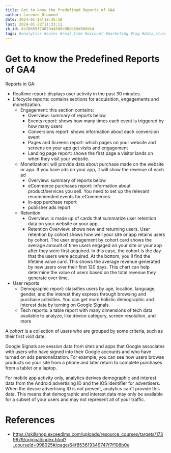 ```yaml
---
title: Get to know the Predefined Reports of GA4
author: Lorenzo Drumond
date: 2024-01-15T18:45:10
last: 2024-01-22T11:33:11
zk_id: 8cf0855f74823445d9e98cb55d80ddc4
tags: #analytics #sales #real_time #account #marketing #tag #data_stream #advertising #google #firebase #data #property #mobile #website #structure #recorded #reports #ga4
---
```



# Get to know the Predefined Reports of GA4
Reports in GA:
- Realtime report: displays user activity in the past 30 minutes.
- Lifecycle reports: contains sections for acquisition, engagements and monetization.
  - Engagement: this section contains:
    - Overview: summary of reports below
    - Events report: shows how many times each event is triggered by how many users
    - Conversions report: shows information about each conversion event
    - Pages and Screens report: which pages on your website and screens on your app get visits and engagement
    - Landing page report: shows the first page a visitor lands on when they visit your website.
  - Monetization: will provide data about purchase made on the website or app. If you have ads on your app, it will show the revenue of each ad
    - Overview: summary of reports below
    - eCommerce purchases report: information about product/services you sell. You need to set up the relevant recommended events for eCommerces
    - in-app purchase report
    - publisher ads report
  - Retention:
    - Overview: is made up of cards that summarize user retention data on your website or your app.
    - Retention Overview: shows new and returning users. User retention by cohort shows how well your site or app retains users by cohort. The user engagement by cohort card shows the average amount of time users engaged on your site or your app after they were first acquired. In this case, the cohort is the day that the users were acquired. At the bottom, you'll find the lifetime value card. This shows the average revenue generated by new users over their first 120 days. This chart can help determine the value of users based on the total revenue they generate over time.
- User reports
  - Demographic report: classifies users by age, location, language, gender, and the interest they express through browsing and purchase activities. You can get more holistic demographic and interest data by turning on Google Signals.
  - Tech reports: a table report with many dimensions of tech data available to analyze, like device category, screen resolution, and more


A _cohort_ is a collection of users who are grouped by some criteria, such as their first visit date.

Google Signals are session data from sites and apps that Google associates with users who have signed into their Google accounts and who have turned on ads personalization. For example, you can see how users browse products on your site from a phone and later return to complete purchases from a tablet or a laptop.

For mobile app activity only, analytics derives demographic and interest data from the Android advertising ID and the iOS identifier for advertisers. When the device advertising ID is not present, analytics can't provide this data. This means that demographic and interest data may only be available for a subset of your users and may not represent all of your traffic.

# References
- https://skillshop.exceedlms.com/uploads/resource_courses/targets/1739979/original/index.html?_courseId=998025#/page/64f853619349747f7f108b0e
